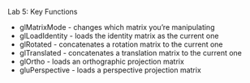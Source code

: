 Lab 5: Key Functions

- glMatrixMode - changes which matrix you’re manipulating
- glLoadIdentity - loads the identity matrix as the current one
- glRotated - concatenates a rotation matrix to the current one
- glTranslated - concatenates a translation matrix to the current one
- glOrtho - loads an orthographic projection matrix
- gluPerspective - loads a perspective projection matrix